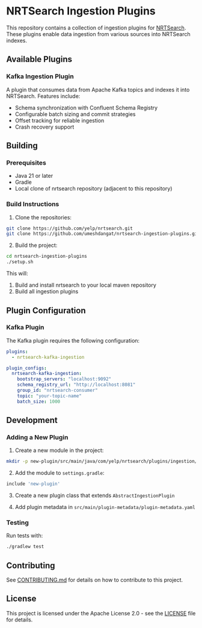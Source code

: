 # NRTSearch Ingestion Plugins

This repository contains a collection of ingestion plugins for [NRTSearch](https://github.com/yelp/nrtsearch). These plugins enable data ingestion from various sources into NRTSearch indexes.

## Available Plugins

### Kafka Ingestion Plugin
A plugin that consumes data from Apache Kafka topics and indexes it into NRTSearch. Features include:
- Schema synchronization with Confluent Schema Registry
- Configurable batch sizing and commit strategies
- Offset tracking for reliable ingestion
- Crash recovery support

## Building

### Prerequisites
- Java 21 or later
- Gradle
- Local clone of nrtsearch repository (adjacent to this repository)

### Build Instructions

1. Clone the repositories:
```bash
git clone https://github.com/yelp/nrtsearch.git
git clone https://github.com/umeshdangat/nrtsearch-ingestion-plugins.git
```

2. Build the project:
```bash
cd nrtsearch-ingestion-plugins
./setup.sh
```

This will:
1. Build and install nrtsearch to your local maven repository
2. Build all ingestion plugins

## Plugin Configuration

### Kafka Plugin
The Kafka plugin requires the following configuration:
```yaml
plugins:
  - nrtsearch-kafka-ingestion

plugin_configs:
  nrtsearch-kafka-ingestion:
    bootstrap_servers: "localhost:9092"
    schema_registry_url: "http://localhost:8081"
    group_id: "nrtsearch-consumer"
    topic: "your-topic-name"
    batch_size: 1000
```

## Development

### Adding a New Plugin
1. Create a new module in the project:
```bash
mkdir -p new-plugin/src/main/java/com/yelp/nrtsearch/plugins/ingestion/newplugin
```

2. Add the module to `settings.gradle`:
```groovy
include 'new-plugin'
```

3. Create a new plugin class that extends `AbstractIngestionPlugin`

4. Add plugin metadata in `src/main/plugin-metadata/plugin-metadata.yaml`

### Testing
Run tests with:
```bash
./gradlew test
```

## Contributing

See [CONTRIBUTING.md](CONTRIBUTING.md) for details on how to contribute to this project.

## License

This project is licensed under the Apache License 2.0 - see the [LICENSE](LICENSE) file for details.